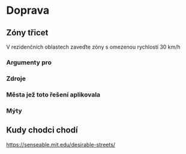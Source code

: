 # Doprava

## Zóny třicet

V rezidenčních oblastech zaveďte zóny s omezenou rychlostí 30 km/h

### Argumenty pro

### Zdroje

### Města jež toto řešení aplikovala

### Mýty


## Kudy chodci chodí

https://senseable.mit.edu/desirable-streets/
